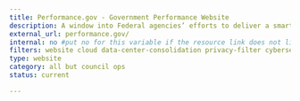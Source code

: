 ```yaml
---
title: Performance.gov - Government Performance Website
description: A window into Federal agencies’ efforts to deliver a smarter, leaner, and more effective government. The site informs the public of the progress underway to cut waste, streamline government, and improve performance.
external_url: performance.gov/
internal: no #put no for this variable if the resource link does not live on CIO.gov
filters: website cloud data-center-consolidation privacy-filter cybersecurity accessibility shared-services fitara it-spending modernization current
type: website
category: all but council ops
status: current

---
```

